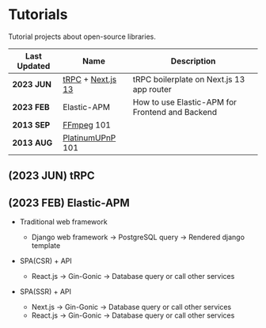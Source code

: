 Tutorials
=========

Tutorial projects about open-source libraries.

| Last Updated | Name                                                            | Description                                     |
|------|-----------------------------------------------------------------|-------------------------------------------------|
| **2023 JUN** | [tRPC](https://trpc.io/) + [Next.js 13](https://nextjs.org/)    | tRPC boilerplate on Next.js 13 app router       |
| **2023 FEB** | Elastic-APM                                                     | How to use Elastic-APM for Frontend and Backend |
| **2013 SEP** | [FFmpeg](https://ffmpeg.org/) 101                               |                                                 |
| **2013 AUG** | [PlatinumUPnP](https://www.plutinosoft.com/platinum-slider/) 101 |                                                 |

## (2023 JUN) tRPC

## (2023 FEB) Elastic-APM

* Traditional web framework
  * Django web framework → PostgreSQL query → Rendered django template


* SPA(CSR) + API
  * React.js → Gin-Gonic → Database query or call other services


* SPA(SSR) + API
  * Next.js → Gin-Gonic → Database query or call other services
  * React.js → Gin-Gonic → Database query or call other services
